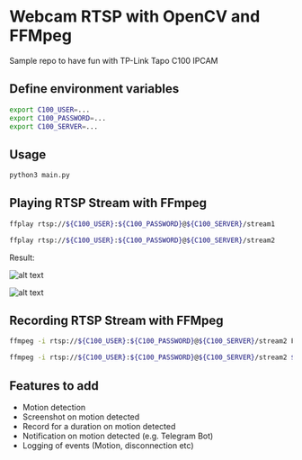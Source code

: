 # Webcam RTSP with OpenCV and FFMpeg
Sample repo to have fun with TP-Link Tapo C100 IPCAM

## Define environment variables
```bash
export C100_USER=...
export C100_PASSWORD=...
export C100_SERVER=...
```

## Usage
```bash
python3 main.py
```

## Playing RTSP Stream with FFmpeg
```bash
ffplay rtsp://${C100_USER}:${C100_PASSWORD}@${C100_SERVER}/stream1
```

```bash
ffplay rtsp://${C100_USER}:${C100_PASSWORD}@${C100_SERVER}/stream2
```
Result:

![alt text](https://github.com/hyfung/opencv_rtsp/blob/white/images/01.png "")

![alt text](https://github.com/hyfung/opencv_rtsp/blob/white/images/02.png "")

## Recording RTSP Stream with FFMpeg
```bash
ffmpeg -i rtsp://${C100_USER}:${C100_PASSWORD}@${C100_SERVER}/stream2 FILENAME.mp4
```

```bash
ffmpeg -i rtsp://${C100_USER}:${C100_PASSWORD}@${C100_SERVER}/stream2 $(date +%Y%m%d_%H%M%S).mp4
```
## Features to add
* Motion detection
* Screenshot on motion detected
* Record for a duration on motion detected
* Notification on motion detected (e.g. Telegram Bot)
* Logging of events (Motion, disconnection etc)
